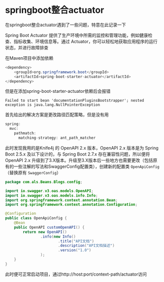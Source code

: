 # springboot整合actuator

在springboot整合actuator遇到了一些问题，特意在此记录一下

Spring Boot Actuator 提供了生产环境中所需的监控和管理功能，例如健康检查、指标收集、环境信息等。通过 Actuator，你可以轻松地获取应用程序的运行状态，并进行故障排查

在Maven项目中添加依赖

```java
<dependency>
    <groupId>org.springframework.boot</groupId>
    <artifactId>spring-boot-starter-actuator</artifactId>
</dependency>
```

但是在添加spring-boot-starter-actuator依赖后会报错

`Failed to start bean 'documentationPluginsBootstrapper'; nested exception is java.lang.NullPointerException`

首先给出的解决方案是更改路径匹配策略，但是没有用

```java
spring:
  mvc:
    pathmatch:
      matching-strategy: ant_path_matcher
```

此时发现我用的是Knife4j 的 OpenAPI 2.x 版本，OpenAPI 2.x 版本是为 Spring Boot 2.5.x 及以下设计的，与 Spring Boot 2.7.x 存在兼容性问题，所以便将OpenAPI 2.x 升级到了3.X版本。升级至3.X版本后一些地方也需要更改（包括原有的一些注解的写法和SwaggerConfig配置类），创建新的配置类 `OpenApiConfig`（替换原有 `SwaggerConfig`）

```java
package com.als.Beans.Blogs.config;

import io.swagger.v3.oas.models.OpenAPI;
import io.swagger.v3.oas.models.info.Info;
import org.springframework.context.annotation.Bean;
import org.springframework.context.annotation.Configuration;

@Configuration
public class OpenApiConfig {
    @Bean
    public OpenAPI customOpenAPI() {
        return new OpenAPI()
                .info(new Info()
                        .title("API文档")
                        .description("API文档描述")
                        .version("1.0")
                );
    }
}
```

此时便可正常启动项目，通过http://host:port/context-path/actuator访问
